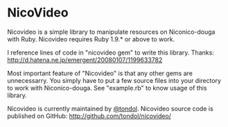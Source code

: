 NicoVideo
====

Nicovideo is a simple library to manipulate resources on Niconico-douga with Ruby.
Nicovideo requires Ruby 1.9.* or above to work.

I reference lines of code in "nicovideo gem" to write this library.
Thanks: http://d.hatena.ne.jp/emergent/20080107/1199633782

Most important feature of "Nicovideo" is that any other gems are unnecessarry.
You simply have to put a few source files into your directory to work with Niconico-douga.
See "example.rb" to know usage of this library.

Nicovideo is currently maintained by [@tondol](http://twitter.com/tondol/).
Nicovideo source code is published on GitHub: http://github.com/tondol/nicovideo/
